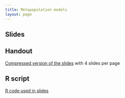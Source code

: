 ```yaml
---
title: Metapopulation models
layout: page
---
```



## Slides

<script async class="speakerdeck-embed" data-id="adfa99d495cd45e09b20b2fa415db367" data-ratio="1.33333333333333" src="//speakerdeck.com/assets/embed.js"></script>


## Handout

[Compressed version of the slides](lecture-metapop-handout.pdf) with 4 slides per page



## R script

[R code used in slides](lecture-metapop.R) 

